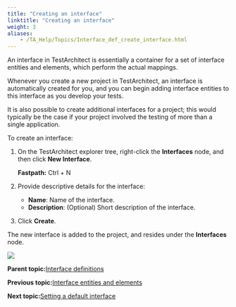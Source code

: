 ```yaml
--- 
title: "Creating an interface"
linktitle: "Creating an interface"
weight: 3
aliases: 
    - /TA_Help/Topics/Interface_def_create_interface.html
---
```


An interface in TestArchitect is essentially a container for a set of interface entities and elements, which perform the actual mappings.

Whenever you create a new project in TestArchitect, an interface is automatically created for you, and you can begin adding interface entities to this interface as you develop your tests.

It is also possible to create additional interfaces for a project; this would typically be the case if your project involved the testing of more than a single application.

To create an interface:

1.  On the TestArchitect explorer tree, right-click the **Interfaces** node, and then click **New Interface**.

    **Fastpath:** Ctrl + N

2.  Provide descriptive details for the interface:

    -   **Name**: Name of the interface.
    -   **Description**: \(Optional\) Short description of the interface.
3.  Click **Create**.


The new interface is added to the project, and resides under the **Interfaces** node.

![](/images//Images/ug_interface_definition1.png)

**Parent topic:**[Interface definitions](/TA_Help/Topics/Interface_def.html)

**Previous topic:**[Interface entities and elements](/TA_Help/Topics/Interface_entities_and_elements.html)

**Next topic:**[Setting a default interface](/TA_Help/Topics/Interface_def_set_default_interface.html)

